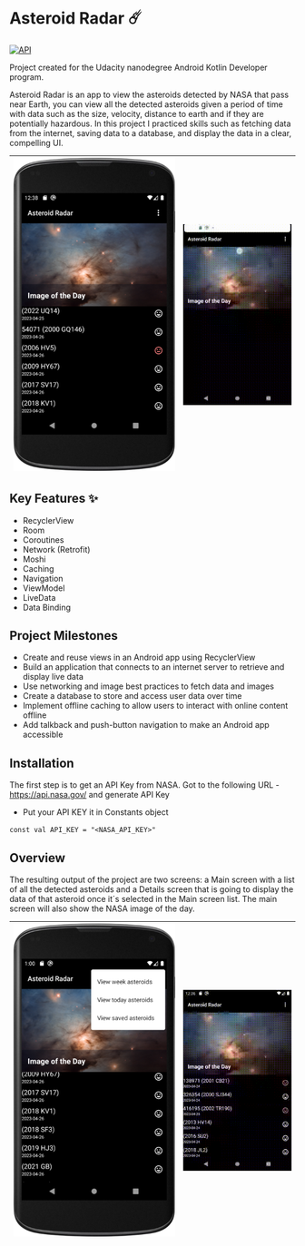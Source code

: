 # Asteroid Radar 	☄️

[![API](https://img.shields.io/badge/API-24%2B-brightgreen.svg?style=flat)](https://android-arsenal.com/api?level=24)

Project created for the Udacity nanodegree Android Kotlin Developer program.

Asteroid Radar is an app to view the asteroids detected by NASA that pass near Earth, you can view all the detected asteroids given a period of time with data such as the size, velocity, distance to earth and if they are potentially hazardous. In this project I practiced skills such as fetching data from the internet, saving data to a database, and display the data in a clear, compelling UI.


| ![Main Screen](images/MainScreen.png) | ![First Call](images/FirstCall.gif) |
| ------ | ------ |

## Key Features ✨

- RecyclerView
- Room
- Coroutines
- Network (Retrofit)
- Moshi
- Caching
- Navigation
- ViewModel
- LiveData
- Data Binding

## Project Milestones

- Create and reuse views in an Android app using RecyclerView
- Build an application that connects to an internet server to retrieve and display live data
- Use networking and image best practices to fetch data and images
- Create a database to store and access user data over time
- Implement offline caching to allow users to interact with online content offline
- Add talkback and push-button navigation to make an Android app accessible

## Installation

The first step is to get an API Key from NASA.
Got to the following URL - https://api.nasa.gov/ and generate API Key

- Put your API KEY it in Constants object
```
const val API_KEY = "<NASA_API_KEY>"
```

## Overview

The resulting output of the project are two screens: a Main screen with a list of all the detected asteroids and a Details screen that is going to display the data of that asteroid once it´s selected in the Main screen list. The main screen will also show the NASA image of the day.

| ![Options](images/Options.png) | ![Detail Screen](images/DetailScreen.gif) |
| ------ | ------ |